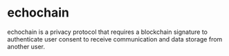 
# echochain

echochain is a privacy protocol that requires a blockchain signature to 
authenticate user consent to receive communication and data storage from 
another user.

